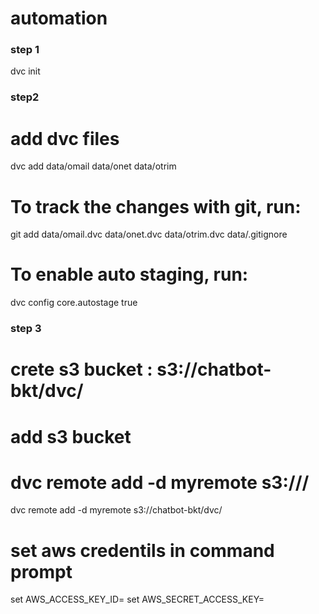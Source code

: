 # automation


### step 1
dvc init

### step2  

# add dvc files

dvc add data/omail data/onet data/otrim

# To track the changes with git, run:
git add data/omail.dvc data/onet.dvc data/otrim.dvc data/.gitignore 

# To enable auto staging, run:
dvc config core.autostage true

### step 3 

# crete s3 bucket : s3://chatbot-bkt/dvc/

# add s3 bucket
# dvc remote add -d myremote s3://<bucket>/<key>
dvc remote add -d myremote s3://chatbot-bkt/dvc/

# set aws credentils in command prompt
set AWS_ACCESS_KEY_ID=
set AWS_SECRET_ACCESS_KEY=



